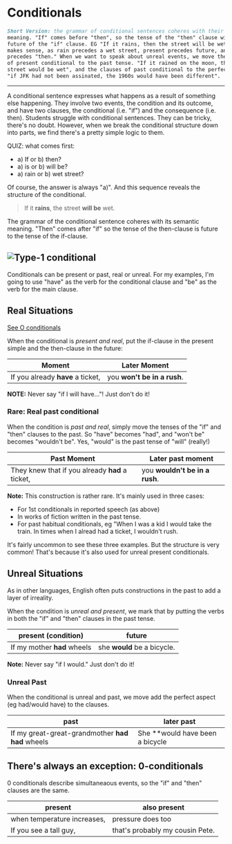 # Conditionals

``` markdown
Short Version: the grammar of conditional sentences coheres with their
meaning. "If" comes before "then", so the tense of the "then" clause will be
future of the "if" clause. EG "If it rains, then the street will be wet". This
makes sense, as rain precedes a wet street, present precedes future, and "if"
precedes "then." When we want to speak about unreal events, we move the clauses
of present conditional to the past tense. "If it rained on the moon, the lunar
street would be wet", and the clauses of past conditional to the perfect aspect,
"if JFK had not been assinated, the 1960s would have been different".
```

-----
A conditional sentence expresses what happens as a result of something else happening.
They involve two events, the condition and its outcome, and have two clauses,
the conditional (i.e. "if") and the consequence (i.e. then).
Students struggle with conditional sentences. They can be tricky, there's no
doubt. However, when we break the conditional structure down into parts, we find
there's a pretty simple logic to them.

QUIZ: what comes first:

* a) If or b) then?
* a) is or b) will be?
* a) rain or b) wet street?

Of course, the answer is always "a)". And this sequence reveals the structure
of the conditional.

> If it **rains**, the street **will be** wet.

The grammar of the conditional sentence coheres with its semantic meaning.
"Then" comes after "if" so the tense of the then-clause is
future to the tense of the if-clause.

![Type-1 conditional](../Images/Conditional1.png)
-----

Conditionals can be present or past, real or unreal. For my examples, I'm going
to use "have" as the verb for the conditional clause and "be" as the verb for
the main clause.  

## Real Situations

[See O conditionals](#There's-always-an-exception)

When the conditional is _present and real_, put the if-clause in the present
simple and the then-clause in the future:

| Moment | Later Moment |
|---------|-------|
|If you already **have** a ticket,| you **won't be in a rush**.

**NOTE:** Never say "if I will have..."! Just don't do it!

### Rare: Real past conditional 

When the condition is _past and real_, simply move the tenses of the "if" and "then" clauses
to the past. So "have" becomes "had", and "won't be" becomes "wouldn't
be". Yes, "would" is the past tense of "will" (really!)  

|Past Moment | Later past moment |
|------------|-------|
|They knew that if you already **had** a ticket,|you **wouldn't be in a rush**.|

**Note:** This construction is rather rare. It's mainly used in three cases:
* For 1st conditionals in reported speech (as above)
* In works of fiction written in the past tense.
* For past habitual conditionals, eg "When I was a kid I would take the train.
In times when I alread had a ticket, I wouldn't rush.

It's fairly uncommon to see these three examples. But the structure is very
common! That's because it's also used for unreal present conditionals.

## Unreal Situations

As in other languages, English often puts constructions in the past to add
a layer of irreality.

When the condition is _unreal and present_, we mark that by putting the verbs
in both the "if" and "then" clauses in the past tense.

| present (condition)  |   future |
|----------|----------|
|If my mother **had** wheels| she **would** be a bicycle.|

**Note:**  Never say "if I would." Just don't do it!

### Unreal Past

When the conditional is unreal and past, we move add the perfect aspect (eg had/would have) to the clauses.

|past|later past|
|----|-----------|
|If my great-great-grandmother **had had** wheels| She **would have been a bicycle|

## There's always an exception: 0-conditionals

0 conditionals describe simultaneaous events, so the "if" and "then" clauses are the same.

|present|also present|
|-----|--------------|
|when temperature increases,|pressure does too|
|If you see a tall guy,|that's probably my cousin Pete.
